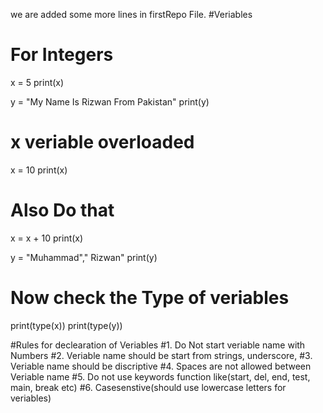 we are added some more lines in firstRepo File.
#Veriables
# For Integers
x = 5
print(x)

y = "My Name Is Rizwan From Pakistan"
print(y)

# x veriable overloaded 
x = 10
print(x)
# Also Do that
x = x + 10
print(x)

y = "Muhammad"," Rizwan"
print(y)



# Now check the Type of veriables
print(type(x))
print(type(y))

#Rules for declearation of Veriables
#1. Do Not start veriable name with Numbers
#2. Veriable name should be start from strings, underscore, 
#3. Veriable name should be discriptive
#4. Spaces are not allowed between Veriable name
#5. Do not use keywords function like(start, del, end, test, main, break etc)
#6. Casesenstive(should use lowercase letters for veriables)
